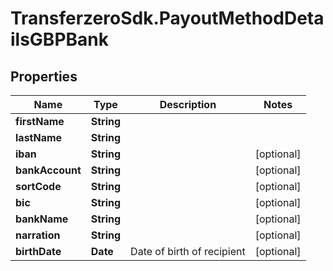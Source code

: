 # TransferzeroSdk.PayoutMethodDetailsGBPBank

## Properties

Name | Type | Description | Notes
------------ | ------------- | ------------- | -------------
**firstName** | **String** |  | 
**lastName** | **String** |  | 
**iban** | **String** |  | [optional] 
**bankAccount** | **String** |  | [optional] 
**sortCode** | **String** |  | [optional] 
**bic** | **String** |  | [optional] 
**bankName** | **String** |  | [optional] 
**narration** | **String** |  | [optional] 
**birthDate** | **Date** | Date of birth of recipient | [optional] 


